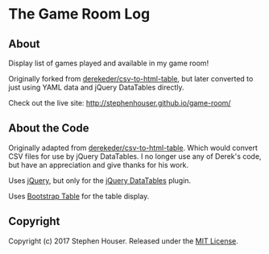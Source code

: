# The Game Room Log

## About
Display list of games played and available in my game room!

Originally forked from [derekeder/csv-to-html-table](https://github.com/derekeder/csv-to-html-table), but later
converted to just using YAML data and jQuery DataTables directly.

Check out the live site: http://stephenhouser.github.io/game-room/


## About the Code

Originally adapted from [derekeder/csv-to-html-table](https://github.com/derekeder/csv-to-html-table). Which would convert CSV files for use by jQuery DataTables. I no longer use any of Derek's code, but have an appreciation and give thanks for his work.

Uses [jQuery](https://jquery.com), but only for the [jQuery DataTables](https://datatables.net) plugin.

Uses [Bootstrap Table](http://bootstrap-table.wenzhixin.net.cn) for the table display.

## Copyright

Copyright (c) 2017 Stephen Houser. Released under the [MIT License](https://github.com/stephenhouser/game-room/blob/master/LICENSE).